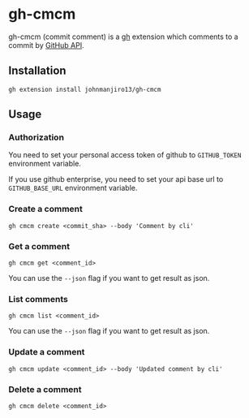 # gh-cmcm

gh-cmcm (commit comment) is a [gh](https://github.com/cli/cli) extension which comments to a commit by [GitHub API](https://docs.github.com/en/rest).

## Installation

```
gh extension install johnmanjiro13/gh-cmcm
```

## Usage

### Authorization

You need to set your personal access token of github to `GITHUB_TOKEN` environment variable.

If you use github enterprise, you need to set your api base url to `GITHUB_BASE_URL` environment variable.

### Create a comment
```
gh cmcm create <commit_sha> --body 'Comment by cli'
```

### Get a comment
```
gh cmcm get <comment_id>
```
You can use the `--json` flag if you want to get result as json.

### List comments
```
gh cmcm list <comment_id>
```
You can use the `--json` flag if you want to get result as json.

### Update a comment
```
gh cmcm update <comment_id> --body 'Updated comment by cli'
```

### Delete a comment
```
gh cmcm delete <comment_id>
```
